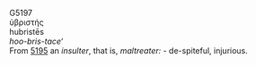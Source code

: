 <body>
  <p>G5197<br>  ὑβριστής  <br> hubristēs  <br><i>hoo-bris-tace‘ </i><br>From <a href="g5195.htm">5195</a>  an <i>insulter</i>, that is, <i>maltreater:</i> - de-spiteful, injurious.<br></p>
 </body>